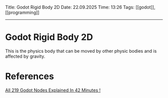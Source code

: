 Title: Godot Rigid Body 2D
Date: 22.09.2025
Time: 13:26
Tags: [[godot]], [[programming]]

---
# Godot Rigid Body 2D

This is the physics body that can be moved by other physic bodies and is affected by gravity. 

# References
[All 219 Godot Nodes Explained In 42 Minutes !](https://www.youtube.com/watch?v=tO2gthp45MA&list=WL&index=1)